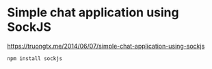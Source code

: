 # Simple chat application using SockJS

<https://truongtx.me/2014/06/07/simple-chat-application-using-sockjs>

```bash
npm install sockjs
```
